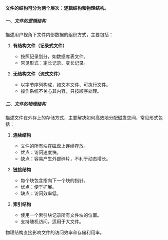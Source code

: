 **文件的结构可分为两个层次：逻辑结构和物理结构。**

##### 一、文件的逻辑结构

描述用户视角下文件内部数据的组织方式，主要包括：

1. **有结构文件（记录式文件）**  
   - 按照记录划分，如数据库表文件。
   - 常见形式：定长记录、变长记录。

2. **无结构文件（流式文件）**  
   - 以字节序列构成，如文本文件、可执行文件。
   - 操作系统不关心其内容，只按顺序处理。

##### 二、文件的物理结构

描述文件在外存上的存储方式，主要解决如何高效地分配磁盘空间，常见形式包括：

1. **连续结构**  
   - 文件的所有块在磁盘上连续存放。
   - 优点：访问速度快。
   - 缺点：容易产生外部碎片，不利于动态增长。

2. **链接结构**  
   - 每个块包含指向下一个块的指针。
   - 优点：便于扩展。
   - 缺点：访问效率低。

3. **索引结构**  
   - 使用一个索引块记录所有文件块的位置。
   - 支持随机访问，适用于大文件。

物理结构直接影响文件的访问效率和存储利用率。